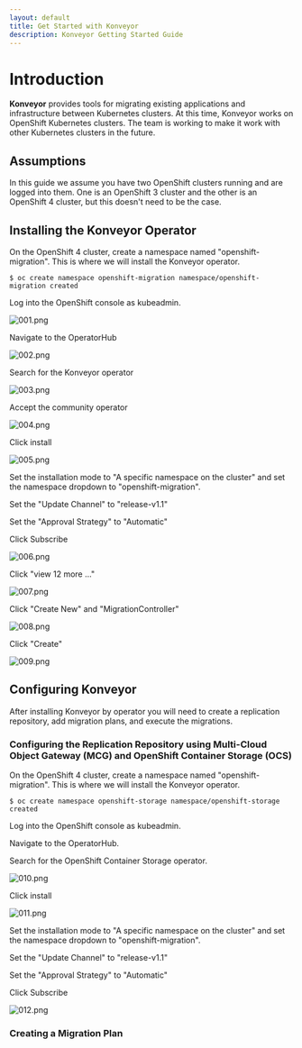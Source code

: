 ```yaml
---
layout: default
title: Get Started with Konveyor
description: Konveyor Getting Started Guide
---
```


# Introduction

**Konveyor** provides tools for migrating existing applications and infrastructure between Kubernetes clusters. At this time, Konveyor works on OpenShift Kubernetes clusters. The team is working to make it work with other Kubernetes clusters in the future.


## Assumptions

In this guide we assume you have two OpenShift clusters running and are logged into them. One is an OpenShift 3 cluster and the other is an OpenShift 4 cluster, but this doesn't need to be the case.

## Installing the Konveyor Operator

On the OpenShift 4 cluster, create a namespace named "openshift-migration". This is where we will install the Konveyor operator.

`
$ oc create namespace openshift-migration
namespace/openshift-migration created
`

Log into the OpenShift console as kubeadmin. 

![001.png](https://github.com/konveyor/konveyor.github.io/raw/master/images/getstarted/001.png)

Navigate to the OperatorHub

![002.png](https://github.com/konveyor/konveyor.github.io/raw/master/images/getstarted/002.png)

Search for the Konveyor operator

![003.png](https://github.com/konveyor/konveyor.github.io/raw/master/images/getstarted/003.png)

Accept the community operator

![004.png](https://github.com/konveyor/konveyor.github.io/raw/master/images/getstarted/004.png)

Click install

![005.png](https://github.com/konveyor/konveyor.github.io/raw/master/images/getstarted/005.png)

Set the installation mode to "A specific namespace on the cluster" and set the namespace dropdown to "openshift-migration".

Set the "Update Channel" to "release-v1.1"

Set the "Approval Strategy" to "Automatic"

Click Subscribe

![006.png](https://github.com/konveyor/konveyor.github.io/raw/master/images/getstarted/006.png)

Click "view 12 more ..."

![007.png](https://github.com/konveyor/konveyor.github.io/raw/master/images/getstarted/007.png)

Click "Create New" and "MigrationController" 

![008.png](https://github.com/konveyor/konveyor.github.io/raw/master/images/getstarted/008.png)

Click "Create"

![009.png](https://github.com/konveyor/konveyor.github.io/raw/master/images/getstarted/009.png)

## Configuring Konveyor

After installing Konveyor by operator you will need to create a replication repository, add migration plans, and execute the migrations.

### Configuring the Replication Repository using Multi-Cloud Object Gateway (MCG) and OpenShift Container Storage (OCS)

On the OpenShift 4 cluster, create a namespace named "openshift-migration". This is where we will install the Konveyor operator.

`
$ oc create namespace openshift-storage
namespace/openshift-storage created
`

Log into the OpenShift console as kubeadmin.

Navigate to the OperatorHub.

Search for the OpenShift Container Storage operator.

![010.png](https://github.com/konveyor/konveyor.github.io/raw/master/images/getstarted/010.png)


Click install

![011.png](https://github.com/konveyor/konveyor.github.io/raw/master/images/getstarted/011.png)

Set the installation mode to "A specific namespace on the cluster" and set the namespace dropdown to "openshift-migration".

Set the "Update Channel" to "release-v1.1"

Set the "Approval Strategy" to "Automatic"

Click Subscribe

![012.png](https://github.com/konveyor/konveyor.github.io/raw/master/images/getstarted/012.png)



### Creating a Migration Plan



